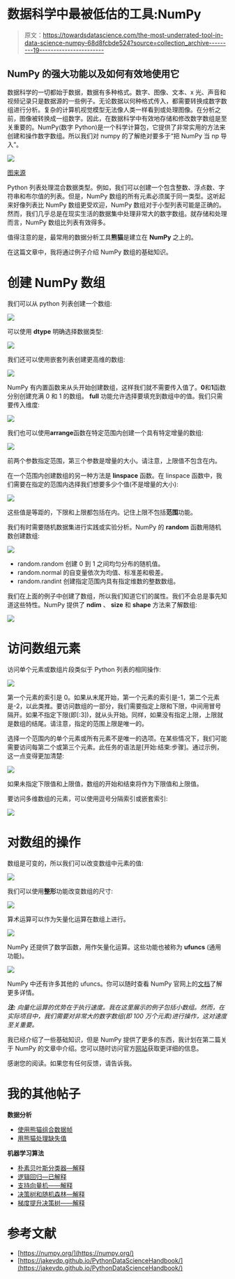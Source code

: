 # 数据科学中最被低估的工具:NumPy

> 原文：<https://towardsdatascience.com/the-most-underrated-tool-in-data-science-numpy-68d8fcbde524?source=collection_archive---------19----------------------->

## NumPy 的强大功能以及如何有效地使用它

数据科学的一切都始于数据，数据有多种格式。数字、图像、文本、x 光、声音和视频记录只是数据源的一些例子。无论数据以何种格式传入，都需要转换成数字数组进行分析。复杂的计算机视觉模型无法像人类一样看到或处理图像。在分析之前，图像被转换成一组数字。因此，在数据科学中有效地存储和修改数字数组是至关重要的。NumPy(数字 Python)是一个科学计算包，它提供了非常实用的方法来创建和操作数字数组。所以我们对 numpy 的了解绝对要多于“把 NumPy 当 np 导入”。

![](img/7ee94edd920872c89e50c65e2e59fef4.png)

[图来源](https://www.123rf.com/photo_2947926_zeros-and-ones-binary-code-background-.html)

Python 列表处理混合数据类型。例如，我们可以创建一个包含整数、浮点数、字符串和布尔值的列表。但是，NumPy 数组的所有元素必须属于同一类型。这听起来好像列表比 NumPy 数组更受欢迎，NumPy 数组对于小型列表可能是正确的。然而，我们几乎总是在现实生活的数据集中处理非常大的数字数组。就存储和处理而言，NumPy 数组比列表有效得多。

值得注意的是，最常用的数据分析工具**熊猫**是建立在 **NumPy** 之上的。

在这篇文章中，我将通过例子介绍 NumPy 数组的基础知识。

# **创建 NumPy 数组**

我们可以从 python 列表创建一个数组:

![](img/c7e8e272fc2f2dde8623e9fb1e06591f.png)

可以使用 **dtype** 明确选择数据类型:

![](img/26d813b37e64587e0ad96e424e52a6bc.png)

我们还可以使用嵌套列表创建更高维的数组:

![](img/52b8b63a805b88cc979468d9411b03cb.png)

NumPy 有内置函数来从头开始创建数组，这样我们就不需要传入值了。**0**和**1**函数分别创建充满 0 和 1 的数组。 **full** 功能允许选择要填充到数组中的值。我们只需要传入维度:

![](img/7891a0a72cf53bc7744ee40bde8878c5.png)

我们也可以使用**arrange**函数在特定范围内创建一个具有特定增量的数组:

![](img/f43bf14aa113374966e3d03daa1fdc6c.png)

前两个参数指定范围，第三个参数是增量的大小。请注意，上限值不包含在内。

在一个范围内创建数组的另一种方法是 **linspace** 函数。在 linspace 函数中，我们需要在指定的范围内选择我们想要多少个值(不是增量的大小):

![](img/e1243de5b6e8051294310bfa713193eb.png)

这些值是等距的，下限和上限都包括在内。记住上限不包括**范围**功能。

我们有时需要随机数据集进行实践或实验分析。NumPy 的 **random** 函数用随机数创建数组:

![](img/b105e89a92482df1e2df547895e3ea74.png)

*   random.random 创建 0 到 1 之间均匀分布的随机值。
*   random.normal 的自变量依次为均值、标准差和极差。
*   random.randint 创建指定范围内具有指定维数的整数数组。

我们在上面的例子中创建了数组，所以我们知道它们的属性。我们不会总是事先知道这些特性。NumPy 提供了 **ndim** 、 **size** 和 **shape** 方法来了解数组:

![](img/7e4c8837ce16d187dc27ab360038a44d.png)

# **访问数组元素**

访问单个元素或数组片段类似于 Python 列表的相同操作:

![](img/88e656a24d38f2c4f206dc9c13074f3e.png)

第一个元素的索引是 0。如果从末尾开始，第一个元素的索引是-1，第二个元素是-2，以此类推。要访问数组的一部分，我们需要指定上限和下限，中间用冒号隔开。如果不指定下限(即[:3])，就从头开始。同样，如果没有指定上限，上限就是数组的结尾。请注意，指定的范围上限是唯一的。

选择一个范围内的单个元素或所有元素不是唯一的选项。在某些情况下，我们可能需要访问每第二个或第三个元素。此任务的语法是[开始:结束:步骤]。通过示例，这一点变得更加清楚:

![](img/f0937db9500dbb7fdb8c3ca337e5cc11.png)

如果未指定下限值和上限值，数组的开始和结束将作为下限值和上限值。

要访问多维数组的元素，可以使用逗号分隔索引或嵌套索引:

![](img/f0a640b338978f41eaed9a896b61b3c3.png)

# **对数组的操作**

数组是可变的，所以我们可以改变数组中元素的值:

![](img/5b06a05e6ac9c12ffad68809a11b81a6.png)

我们可以使用**整形**功能改变数组的尺寸:

![](img/2a447c6453ea85ee22d8930f1565dc72.png)

算术运算可以作为矢量化运算在数组上进行。

![](img/44b1c490d402200fcbf870feb97abe04.png)

NumPy 还提供了数学函数，用作矢量化运算。这些功能也被称为 **ufuncs** (通用功能)。

![](img/556ce77a3e4e2eb810bb80c7893dffa7.png)

NumPy 中还有许多其他的 ufuncs。你可以随时查看 NumPy 官网上的[文档](https://numpy.org/devdocs/)了解更多详情。

***注:*** *向量化运算的优势在于执行速度。我在这里展示的例子包括小数组。然而，在实际项目中，我们需要对非常大的数字数组(即 100 万个元素)进行操作，这对速度至关重要。*

我已经介绍了一些基础知识，但是 NumPy 提供了更多的东西，我计划在第二篇关于 NumPy 的文章中介绍。您可以随时访问官方[网站](https://numpy.org/)获取更详细的信息。

感谢您的阅读。如果您有任何反馈，请告诉我。

# **我的其他帖子**

**数据分析**

*   [使用熊猫组合数据帧](/combining-dataframes-using-pandas-b9e2e83b9869)
*   [用熊猫处理缺失值](/handling-missing-values-with-pandas-b876bf6f008f)

**机器学习算法**

*   [朴素贝叶斯分类器—解释](/naive-bayes-classifier-explained-50f9723571ed)
*   [逻辑回归—已解释](/logistic-regression-explained-593e9ddb7c6c)
*   [支持向量机——解释](/support-vector-machine-explained-8d75fe8738fd)
*   [决策树和随机森林—解释](/decision-tree-and-random-forest-explained-8d20ddabc9dd)
*   [梯度提升决策树——解释](/gradient-boosted-decision-trees-explained-9259bd8205af)

# **参考文献**

*   [https://numpy.org/](https://numpy.org/)
*   [https://jakevdp.github.io/PythonDataScienceHandbook/](https://jakevdp.github.io/PythonDataScienceHandbook/)